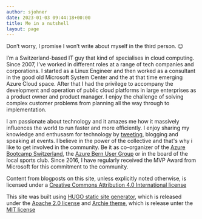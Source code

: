 ```yaml
---
author: sjohner
date: 2023-01-03 09:44:18+00:00
title: Me in a nutshell
layout: page
---
```


Don’t worry, I promise I won’t write about myself in the third person. 😉

I’m a Switzerland-based IT guy that kind of specialises in cloud computing. Since 2007, I’ve worked in different roles at a range of tech companies and corporations. I started as a Linux Engineer and then worked as a consultant in the good old Microsoft System Center and the at that time emerging  Azure Cloud space. After that I had the privilege to accompany the development and operation of public cloud platforms in large enterprises as a product owner and product manager. I enjoy the challenge of solving complex customer problems from planning all the way through to implementation.

I am passionate about technology and it amazes me how it massively influences the world to run faster and more efficiently. I enjoy sharing my knowledge and enthusasm for technology by [tweeting](hhttps://bsky.app/profile/jhnr.ch), blogging and speaking at events. I believe in the power of the collective and that's why i like to get involved in the community. Be it as co-organizer of the [Azure Bootcamp Switzerland](https://azurebootcamp.ch), the [Azure Bern User Group](https://www.meetup.com/de-DE/azure-cloud-bern-user-group/) or in the board of the local sports club. Since 2016, I have regularly received the MVP Award from Microsoft for this commitment to the community.

Content from blogposts on this site, unless explicitly noted otherwise, is licensed under a [Creative Commons Attribution 4.0 International license](https://creativecommons.org/licenses/by/4.0/)

This site was built using [HUGO static site generator](https://gohugo.io/), which is released under the [Apache 2.0 license](https://gohugo.io/about/license/) and [Archie theme](https://github.com/athul/archie), which is release unter the [MIT license](https://github.com/athul/archie/blob/master/LICENSE)
